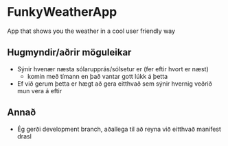 # FunkyWeatherApp
App that shows you the weather in a cool user friendly way

## Hugmyndir/aðrir möguleikar
- Sýnir hvenær næsta sólarupprás/sólsetur er (fer eftir hvort er næst)
    - komin með tímann en það vantar gott lúkk á þetta
- Ef við gerum þetta er hægt að gera eitthvað sem sýnir hvernig veðrið mun vera á eftir

## Annað
- Ég gerði development branch, aðallega til að reyna við eitthvað manifest drasl
